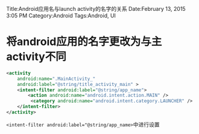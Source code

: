 Title:Android应用名与launch activity的名字的关系
Date:February 13, 2015 3:05 PM
Category:Android
Tags:Android, UI

# 将android应用的名字更改为与主activity不同
```xml
<activity
    android:name=".MainActivity_"
    android:label="@string/title_activity_main" >
    <intent-filter android:label="@string/app_name">
        <action android:name="android.intent.action.MAIN" />
         <category android:name="android.intent.category.LAUNCHER" />
    </intent-filter>
</activity>
```
`<intent-filter android:label="@string/app_name>`中进行设置